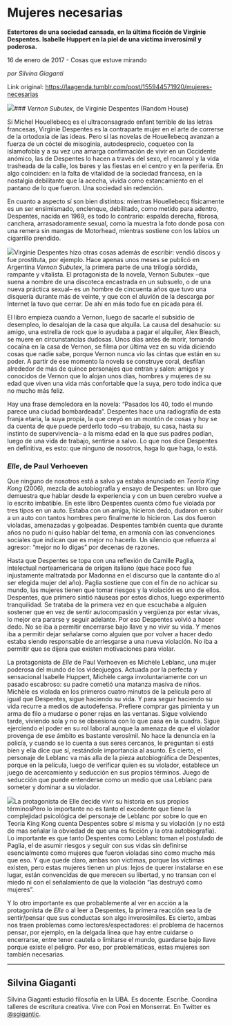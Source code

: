# Mujeres necesarias

**Estertores de una sociedad cansada, en la última ficción de Virginie Despentes. Isabelle Huppert en la piel de una víctima inverosímil y poderosa.**

16 de enero de 2017 - Cosas que estuve mirando

_por Silvina Giaganti_

Link original: https://laagenda.tumblr.com/post/155944571920/mujeres-necesarias

![](https://64.media.tumblr.com/5712c317567078278ea4ec6ad5e87e43/tumblr_inline_pk01f1ooql1t6q87u_500.png)### *Vernon Subutex*, de Virginie Despentes (Random House)

Si Michel Houellebecq es el ultraconsagrado enfant terrible de las letras francesas, Virginie Despentes es la contraparte mujer en el arte de correrse de la ortodoxia de las ideas. Pero si las novelas de Houellebecq avanzan a fuerza de un cóctel de misoginia, autodesprecio, coqueteo con la islamofobia y a su vez una amarga confirmación de vivir en un Occidente anómico, las de Despentes lo hacen a través del sexo, el rocanrol y la vida trasheada de la calle, los bares y las fiestas en el centro y en la periferia. En algo coinciden: en la falta de vitalidad de la sociedad francesa, en la nostalgia debilitante que la acecha, vivida como estancamiento en el pantano de lo que fueron. Una sociedad sin redención. 

En cuanto a aspecto sí son bien distintos: mientras Houellebecq físicamente es un ser ensimismado, enclenque, debilitado, como metido para adentro, Despentes, nacida en 1969, es todo lo contrario: espalda derecha, fibrosa, canchera, arrasadoramente sexual, como la muestra la foto donde posa con una remera sin mangas de Motorhead, mientras sostiene con los labios un cigarrillo prendido.


![](https://64.media.tumblr.com/9dc63a29c545f24069c0ec5ad571d51c/tumblr_inline_pk01f2TnEu1t6q87u_250.jpg)Virginie Despentes hizo otras cosas además de escribir: vendió discos y fue prostituta, por ejemplo. Hace apenas unos meses se publicó en Argentina *Vernon Subutex*, la primera parte de una trilogía sórdida, rampante y vitalista. El protagonista de la novela, Vernon Subutex –que suena a nombre de una discoteca encastrada en un subsuelo, o de una nueva práctica sexual– es un hombre de cincuenta años que tuvo una disquería durante más de veinte, y que con el aluvión de la descarga por Internet la tuvo que cerrar. De ahí en más todo fue en picada para él. 

El libro empieza cuando a Vernon, luego de sacarle el subsidio de desempleo, lo desalojan de la casa que alquila. La causa del desahucio: su amigo, una estrella de rock que lo ayudaba a pagar el alquiler, Alex Bleach, se muere en circunstancias dudosas. Unos días antes de morir, tomando cocaína en la casa de Vernon, se filma por última vez en su vida diciendo cosas que nadie sabe, porque Vernon nunca vio las cintas que están en su poder. A partir de ese momento la novela se construye coral, desfilan alrededor de más de quince personajes que entran y salen: amigos y conocidos de Vernon que lo alojan unos días, hombres y mujeres de su edad que viven una vida más confortable que la suya, pero todo indica que no mucho más feliz.


Hay una frase demoledora en la novela: “Pasados los 40, todo el mundo parece una ciudad bombardeada”. Despentes hace una radiografía de esta franja etaria, la suya propia, la que creyó en un montón de cosas y hoy se da cuenta de que puede perderlo todo –su trabajo, su casa, hasta su instinto de supervivencia– a la misma edad en la que sus padres podían, luego de una vida de trabajo, sentirse a salvo. Lo que nos dice Despentes en definitiva, es esto: que ninguno de nosotros, haga lo que haga, lo está.



### *Elle*, de Paul Verhoeven

Que ninguno de nosotros está a salvo ya estaba anunciado en *Teoría King Kong* (2006), mezcla de autobiografía y ensayo de Despentes: un libro que demuestra que hablar desde la experiencia y con un buen cerebro vuelve a lo escrito imbatible. En este libro Despentes cuenta cómo fue violada por tres tipos en un auto. Estaba con un amiga, hicieron dedo, dudaron en subir a un auto con tantos hombres pero finalmente lo hicieron. Las dos fueron violadas, amenazadas y golpeadas. Despentes también cuenta que durante años no pudo ni quiso hablar del tema, en armonía con las convenciones sociales que indican que es mejor no hacerlo. Un silencio que refuerza al agresor: “mejor no lo digas” por decenas de razones. 


Hasta que Despentes se topa con una reflexión de Camille Paglia, intelectual norteamericana de origen italiano (que hace poco fue injustamente maltratada por Madonna en el discurso que la cantante dio al ser elegida mujer del año). Paglia sostiene que con el fin de no achicar su mundo, las mujeres tienen que tomar riesgos y la violación es uno de ellos. Despentes, que primero sintió náuseas por estos dichos, luego experimentó tranquilidad. Se trataba de la primera vez en que escuchaba a alguien sostener que en vez de sentir autocompasión y vergüenza por estar vivas, lo mejor era pararse y seguir adelante. Por eso Despentes volvió a hacer dedo. No se iba a permitir encerrarse bajo llave y no vivir su vida. Y menos iba a permitir dejar señalarse como alguien que por volver a hacer dedo estaba siendo responsable de arriesgarse a una nueva violación. No iba a permitir que se dijera que existen motivaciones para violar.


La protagonista de *Elle* de Paul Verhoeven es Michèle Leblanc, una mujer poderosa del mundo de los videojuegos. Actuada por la perfecta y sensacional Isabelle Huppert, Michèle carga involuntariamente con un pasado escabroso: su padre cometió una matanza masiva de niños. Michèle es violada en los primeros cuatro minutos de la película pero al igual que Despentes, sigue haciendo su vida. Y para seguir haciendo su vida recurre a medios de autodefensa. Prefiere comprar gas pimienta y un arma de filo a mudarse o poner rejas en las ventanas. Sigue volviendo tarde, viviendo sola y no se obsesiona con lo que pasa en la cuadra. Sigue ejerciendo el poder en su rol laboral aunque la amenaza de que el violador provenga de ese ámbito es bastante verosímil. No hace la denuncia en la policía, y cuando se lo cuenta a sus seres cercanos, le preguntan si está bien y ella dice que sí, restándole importancia al asunto. Es cierto, el personaje de Leblanc va más alla de la pieza autobiográfica de Despentes, porque en la película, luego de verificar quien es su violador, establece un juego de acercamiento y seducción en sus propios términos. Juego de seducción que puede entenderse como un medio que usa Leblanc para someter y dominar a su violador. 


![](https://64.media.tumblr.com/5712c317567078278ea4ec6ad5e87e43/tumblr_inline_pk01f1ooql1t6q87u_500.png)La protagonista de Elle decide vivir su historia en sus propios términosPero lo importante no es tanto el excedente que tiene la complejidad psicológica del personaje de Leblanc por sobre lo que en Teoría King Kong cuenta Despentes sobre sí misma y su violación (y no está de mas señalar la obviedad de que una es ficción y la otra autobiografía). Lo importante es que tanto Despentes como Leblanc toman el postulado de Paglia, el de asumir riesgos y seguir con sus vidas sin definirse esencialmente como mujeres que fueron violadas sino como mucho más que eso. Y que quede claro, ambas son víctimas, porque las víctimas existen, pero estas mujeres tienen un plus: lejos de querer instalarse en ese lugar, están convencidas de que merecen su libertad, y no transan con el miedo ni con el señalamiento de que la violación “las destruyó como mujeres”. 


Y lo otro importante es que probablemente al ver en acción a la protagonista de *Elle* o al leer a Despentes, la primera reacción sea la de sentir/pensar que sus conductas son algo inverosímiles. Es cierto, ambas nos traen problemas como lectores/espectadores: el problema de hacernos pensar, por ejemplo, en la delgada línea que hay entre cuidarse o encerrarse, entre tener cautela o limitarse el mundo, guardarse bajo llave porque existe el peligro. Por eso, por problemáticas, estas mujeres son también necesarias.





---

Silvina Giaganti
----------------

Silvina Giaganti estudió filosofía en la UBA. Es docente. Escribe. Coordina talleres de escritura creativa. Vive con Poxi en Monserrat. En Twitter es [@sgigantic](https://twitter.com/sgigantic).

